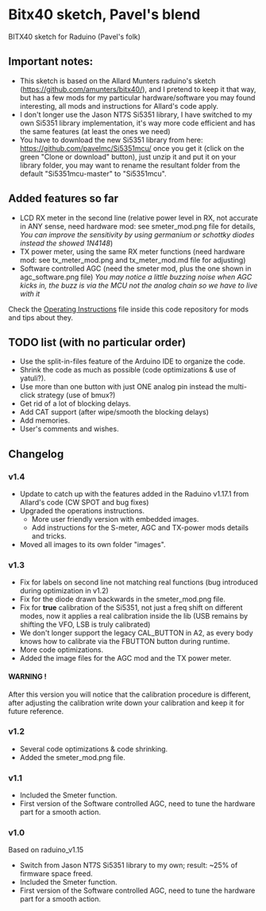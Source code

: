 # Bitx40 sketch, Pavel's blend #

BITX40 sketch for Raduino (Pavel's folk)

## Important notes: ##
* This sketch is based on the Allard Munters raduino's sketch (https://github.com/amunters/bitx40/), and I pretend to keep it that way, but has a few mods for my particular hardware/software you may found interesting, all mods and instructions for Allard's code apply.
* I don't longer use the Jason NT7S Si5351 library, I have switched to my own Si5351 library implementation, it's way more code efficient and has the same features (at least the ones we need)
* You have to download the new Si5351 library from here: https://github.com/pavelmc/Si5351mcu/ once you get it (click on the green "Clone or download" button), just unzip it and put it on your library folder, you may want to rename the resultant folder from the default "Si5351mcu-master" to "Si5351mcu".

## Added features so far ##
* LCD RX meter in the second line (relative power level in RX, not accurate in ANY sense, need hardware mod: see smeter_mod.png file for details, _You can improve the sensitivity by using germanium or schottky diodes instead the showed 1N4148_)
* TX power meter, using the same RX meter functions (need hardware mod: see tx_meter_mod.png and tx_meter_mod.md file for adjusting)
* Software controlled AGC (need the smeter mod, plus the one shown in agc_software.png file) _You may notice a little buzzing noise when AGC kicks in, the buzz is via the MCU not the analog chain so we have to live with it_

Check the [Operating Instructions](Operating_Instructions.md) file inside this code repository for mods and tips about they.

## TODO list (with no particular order) ##
* Use the split-in-files feature of the Arduino IDE to organize the code.
* Shrink the code as much as possible (code optimizations & use of yatuli?).
* Use more than one button with just ONE analog pin instead the multi-click strategy (use of bmux?)
* Get rid of a lot of blocking delays.
* Add CAT support (after wipe/smooth the blocking delays)
* Add memories.
* User's comments and wishes.

## Changelog ##

### v1.4 ###

* Update to catch up with the features added in the Raduino v1.17.1 from Allard's code (CW SPOT and bug fixes)
* Upgraded the operations instructions.
    - More user friendly version with embedded images.
    - Add instructions for the S-meter, AGC and TX-power mods details and tricks.
* Moved all images to its own folder "images".

### v1.3 ###

* Fix for labels on second line not matching real functions (bug introduced during optimization in v1.2)
* Fix for the diode drawn backwards in the smeter_mod.png file.
* Fix for **true** calibration of the Si5351, not just a freq shift on different modes, now it applies a real calibration inside the lib (USB remains by shifting the VFO, LSB is truly calibrated)
* We don't longer support the legacy CAL_BUTTON in A2, as every body knows how to calibrate via the FBUTTON button during runtime.
* More code optimizations.
* Added the image files for the AGC mod and the TX power meter.

#### WARNING ! ####

After this version you will notice that the calibration procedure is different, after adjusting the calibration write down your calibration and keep it for future reference.

### v1.2 ###

* Several code optimizations & code shrinking.
* Added the smeter_mod.png file.

### v1.1 ###

* Included the Smeter function.
* First version of the Software controlled AGC, need to tune the hardware part for a smooth action.

### v1.0 ###

Based on raduino_v1.15

* Switch from Jason NT7S Si5351 library to my own; result: ~25% of firmware space freed.
* Included the Smeter function.
* First version of the Software controlled AGC, need to tune the hardware part for a smooth action.
